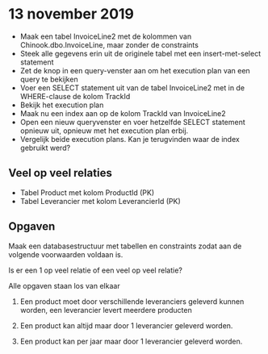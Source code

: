 # 13 november 2019

 + Maak een tabel InvoiceLine2 met de kolommen van Chinook.dbo.InvoiceLine,
maar zonder de constraints
 + Steek alle gegevens erin uit de originele tabel met een insert-met-select statement
 + Zet de knop in een query-venster aan om het execution plan van een query te bekijken
 + Voer een SELECT statement uit van de tabel InvoiceLine2 met in de WHERE-clause de kolom TrackId
 + Bekijk het execution plan
 + Maak nu een index aan op de kolom TrackId van InvoiceLine2
 + Open een nieuw queryvenster en voer hetzelfde SELECT statement opnieuw uit, opnieuw met het execution plan erbij.
 + Vergelijk beide execution plans. Kan je terugvinden waar de index gebruikt werd?


## Veel op veel relaties

 + Tabel Product met kolom ProductId (PK)
 + Tabel Leverancier met kolom LeverancierId (PK)

## Opgaven

Maak een databasestructuur met tabellen en constraints
zodat aan de volgende voorwaarden voldaan is.

Is er een 1 op veel relatie of een veel op veel relatie?

Alle opgaven staan los van elkaar

 1. Een product moet door verschillende 
    leveranciers geleverd kunnen worden,
	een leverancier levert meerdere producten

 2. Een product kan altijd maar door 1 leverancier
    geleverd worden.

 3. Een product kan per jaar maar door 1 leverancier 
    geleverd worden.

